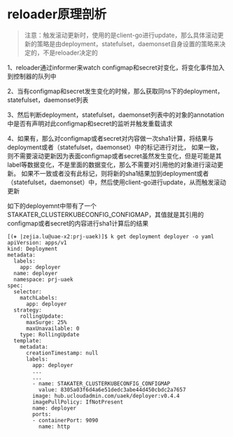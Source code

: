 # reloader原理剖析

> 注意：触发滚动更新时，使用的是client-go进行update，那么具体滚动更新的策略是由deployment，statefulset，daemonset自身设置的策略来决定的，不是reloader决定的

1、reloader通过informer来watch configmap和secret对变化，将变化事件加入到控制器的队列中

2、当有configmap和secret发生变化的时候，那么获取同ns下的deployment，statefulset，daemonset列表

3、然后判断deployment，statefulset，daemonset列表中的对象的annotation中是否有声明对此configmap和secret的监听并触发重载请求

4、如果有，那么对configmap或者secret对内容做一次sha1计算，将结果与deployment或者（statefulset，daemonset）中的标记进行对比，
   如果一致，则不需要滚动更新因为表面configmap或者secret虽然发生变化，但是可能是其label等数据变化，不是里面的数据变化，那么不需要对引用他的对象进行滚动更新。
   如果不一致或者没有此标记，则将新的sha1结果加到deployment或者（statefulset，daemonset）中，然后使用client-go进行update，从而触发滚动更新

如下的deployemnt中带有了一个STAKATER_CLUSTERKUBECONFIG_CONFIGMAP，其值就是其引用的configmap或者secret的内容进行sha1计算后的结果
```
[(⎈ |zejia.lu@uae-x2:prj-uaek)]$ k get deployment deployer -o yaml
apiVersion: apps/v1
kind: Deployment
metadata:
  labels:
    app: deployer
  name: deployer
  namespace: prj-uaek
spec:
  selector:
    matchLabels:
      app: deployer
  strategy:
    rollingUpdate:
      maxSurge: 25%
      maxUnavailable: 0
    type: RollingUpdate
  template:
    metadata:
      creationTimestamp: null
      labels:
        app: deployer
        ...
        ...
        - name: STAKATER_CLUSTERKUBECONFIG_CONFIGMAP
          value: 8305a03f6d4a6e51dedc3abe44d450cbdc2a7657
        image: hub.ucloudadmin.com/uaek/deployer:v0.4.4
        imagePullPolicy: IfNotPresent
        name: deployer
        ports:
        - containerPort: 9090
          name: http
```
